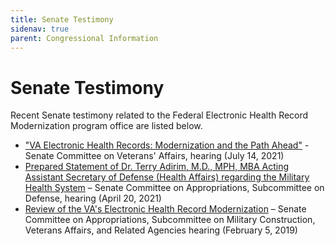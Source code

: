 ```yaml
---
title: Senate Testimony
sidenav: true
parent: Congressional Information
---
```

# Senate Testimony

Recent Senate testimony related to the Federal Electronic Health Record Modernization program office are listed below.



* ["VA Electronic Health Records: Modernization and the Path Ahead"](https://www.veterans.senate.gov/hearings/va-electronic-health-records-modernization-and-the-path-ahead-07-14-21) - Senate Committee on Veterans' Affairs, hearing (July 14, 2021)
* [Prepared Statement of Dr. Terry Adirim, M.D., MPH, MBA Acting Assistant Secretary of Defense (Health Affairs) regarding the Military Health System](https://www.appropriations.senate.gov/imo/media/doc/STATEMENT%20Dr.%20Adirim%20AASD%20Health%20Affairs%20(4.20.21).pdf) – Senate Committee on Appropriations, Subcommittee on Defense, hearing (April 20, 2021) 
* [Review of the VA's Electronic Health Record Modernization](https://www.appropriations.senate.gov/hearings/review-of-the-vas-electronic-health-record-modernization) – Senate Committee on Appropriations, Subcommittee on Military Construction, Veterans Affairs, and Related Agencies hearing (February 5, 2019)